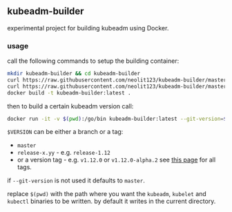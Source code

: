 ## kubeadm-builder

experimental project for building kubeadm using Docker.

### usage

call the following commands to setup the building container:
```bash
mkdir kubeadm-builder && cd kubeadm-builder
curl https://raw.githubusercontent.com/neolit123/kubeadm-builder/master/Dockerfile > Dockerfile
curl https://raw.githubusercontent.com/neolit123/kubeadm-builder/master/entry.sh > entry.sh
docker build -t kubeadm-builder:latest .
```

then to build a certain kubeadm version call:
```bash
docker run -it -v $(pwd):/go/bin kubeadm-builder:latest --git-version=$VERSION
```

`$VERSION` can be either a branch or a tag:
- `master`
- `release-x.yy` - e.g. `release-1.12`
- or a version tag - e.g. `v1.12.0` or `v1.12.0-alpha.2`
see [this page](https://github.com/kubernetes/kubernetes/releases) for all tags.

if `--git-version` is not used it defaults to `master`.

replace `$(pwd)` with the path where you want the `kubeadm`, `kubelet` and `kubectl` binaries to be written.
by default it writes in the current directory.
